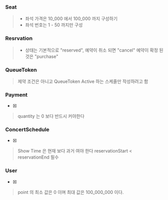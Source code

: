 ### Seat
> - 좌석 가격은 10_000 에서 100_000 까지 구성하기 
> - 좌석 번호는 1 - 50 까지만 구성 


### Resrvation
> - 상태는 기본적으로 "reserved", 예약이 취소 되면 "cancel" 예약이 확정 된 것은 "purchase" 


### QueueToken
> 제약 조건은 아니고 QueueToken Active 하는 스케줄만 작성하려고 함 

### Payment 
- [x]
> quantity 는 0 보다 반드시 커야한다 

### ConcertSchedule 
- [x]
> Show Time 은 현재 보다 과거 여야 한다 
> reservationStart < reservationEnd 필수 

### User
- [x]
> point 의 최소 값은 0 이며 최대 값은 100_000_000 이다. 
